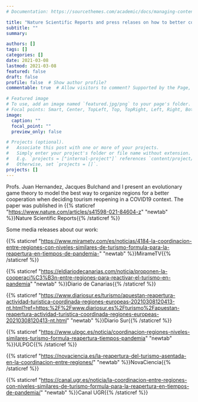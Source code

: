 ```yaml
---
# Documentation: https://sourcethemes.com/academic/docs/managing-content/

title: "Nature Scientific Reports and press relases on how to better cooperate for tourism reopening in the COVID19 context"
subtitle: ""
summary: 

authors: []
tags: []
categories: []
date: 2021-03-08
lastmod: 2021-03-08
featured: false
draft: false
profile: false  # Show author profile?
commentable: true  # Allow visitors to comment? Supported by the Page, Post, and Docs content types.

# Featured image
# To use, add an image named `featured.jpg/png` to your page's folder.
# Focal points: Smart, Center, TopLeft, Top, TopRight, Left, Right, BottomLeft, Bottom, BottomRight.
image:
  caption: ""
  focal_point: ""
  preview_only: false

# Projects (optional).
#   Associate this post with one or more of your projects.
#   Simply enter your project's folder or file name without extension.
#   E.g. `projects = ["internal-project"]` references `content/project/deep-learning/index.md`.
#   Otherwise, set `projects = []`.
projects: []
---
```



Profs. Juan Hernandez, Jacques Bulchand and I present an evolutionary game theory to model the best way to organize regions for a better cooperation when deciding tourism reopening in a COVID19 context. The paper was published in {{% staticref "https://www.nature.com/articles/s41598-021-84604-z" "newtab" %}}Nature Scientific Reports{{% /staticref %}}

Some media releases about our work:

 {{% staticref "https://www.mirametv.com/es/noticias/4184-la-coordinacion-entre-regiones-con-niveles-similares-de-turismo-formula-para-la-reapertura-en-tiempos-de-pandemia-" "newtab" %}}MirameTV{{% /staticref %}}
 
 {{% staticref "https://eldiariodecanarias.com/noticia/proponen-la-cooperaci%C3%B3n-entre-regiones-para-reactivar-el-turismo-en-pandemia" "newtab" %}}Diario de Canarias{{% /staticref %}}
 
 {{% staticref "https://www.diariosur.es/turismo/apuestan-reapertura-actividad-turistica-coordinada-regiones-europeas-20210308120413-nt.html?ref=https:%2F%2Fwww.diariosur.es%2Fturismo%2Fapuestan-reapertura-actividad-turistica-coordinada-regiones-europeas-20210308120413-nt.html" "newtab" %}}Diario Sur{{% /staticref %}}
 
 {{% staticref "https://www.ulpgc.es/noticia/coordinacion-regiones-niveles-similares-turismo-formula-reapertura-tiempos-pandemia" "newtab" %}}ULPGC{{% /staticref %}}
 
 {{% staticref "https://novaciencia.es/la-reapertura-del-turismo-asentada-en-la-coordinacion-entre-regiones/" "newtab" %}}NovaCiencia{{% /staticref %}}
 
 {{% staticref "https://canal.ugr.es/noticia/la-coordinacion-entre-regiones-con-niveles-similares-de-turismo-formula-para-la-reapertura-en-tiempos-de-pandemia/" "newtab" %}}Canal UGR{{% /staticref %}}
 

 
 
